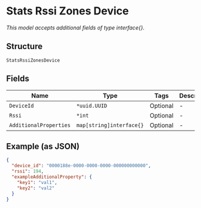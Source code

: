 
# Stats Rssi Zones Device

*This model accepts additional fields of type interface{}.*

## Structure

`StatsRssiZonesDevice`

## Fields

| Name | Type | Tags | Description |
|  --- | --- | --- | --- |
| `DeviceId` | `*uuid.UUID` | Optional | - |
| `Rssi` | `*int` | Optional | - |
| `AdditionalProperties` | `map[string]interface{}` | Optional | - |

## Example (as JSON)

```json
{
  "device_id": "0000188e-0000-0000-0000-000000000000",
  "rssi": 194,
  "exampleAdditionalProperty": {
    "key1": "val1",
    "key2": "val2"
  }
}
```

